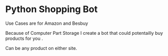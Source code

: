 # Python Shopping Bot

Use Cases are for Amazon and Besbuy

Because of Computer Part Storage I create a bot that could potentailly buy products for you .

Can be any product on either site.